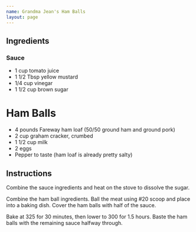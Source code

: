 ```yaml
---
name: Grandma Jean's Ham Balls
layout: page
---
```


## Ingredients 

### Sauce

* 1 cup tomato juice
* 1 1/2 Tbsp yellow mustard
* 1/4 cup vinegar
* 1 1/2 cup brown sugar

# Ham Balls

* 4 pounds Fareway ham loaf (50/50 ground ham and ground pork)
* 2 cup graham cracker, crumbed
* 1 1/2 cup milk
* 2 eggs
* Pepper to taste (ham loaf is already pretty salty)

## Instructions

Combine the sauce ingredients and heat on the stove to dissolve the sugar.

Combine the ham ball ingredients. Ball the meat using #20 scoop and place into a baking dish. Cover the ham balls with half of the sauce.

Bake at 325 for 30 minutes, then lower to 300 for 1.5 hours. Baste the ham balls with the remaining sauce halfway through.
